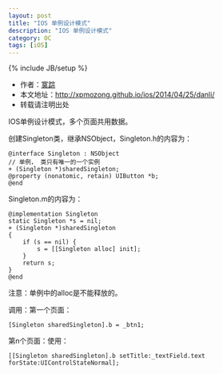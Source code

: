 ```yaml
---
layout: post
title: "IOS 单例设计模式"
description: "IOS 单例设计模式"
category: OC
tags: [iOS]
---
```

{% include JB/setup %}

*	作者：<a href="http://weibo.com/xpmozong" target="blank">寞踪</a>
*	本文地址：http://xpmozong.github.io/ios/2014/04/25/danli/
*	转载请注明出处

IOS单例设计模式，多个页面共用数据。

创建Singleton类，继承NSObject，Singleton.h的内容为：

    @interface Singleton : NSObject
    // 单例， 类只有唯一的一个实例
    + (Singleton *)sharedSingleton;
    @property (nonatomic, retain) UIButton *b;
    @end


Singleton.m的内容为：
    
    @implementation Singleton
    static Singleton *s = nil;
    + (Singleton *)sharedSingleton
    {
        if (s == nil) {
            s = [[Singleton alloc] init];
        }
        return s;
    }
    @end


注意：单例中的alloc是不能释放的。

调用：第一个页面：
    
    [Singleton sharedSingleton].b = _btn1;


第n个页面：使用：

    [[Singleton sharedSingleton].b setTitle:_textField.text forState:UIControlStateNormal];











